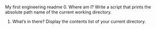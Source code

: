 My first engineering readme
0. Where am I?
Write a script that prints the absolute path name of the current working directory.
1. What’s in there?
Display the contents list of your current directory.
